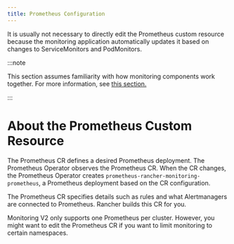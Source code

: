 ```yaml
---
title: Prometheus Configuration
---
```


It is usually not necessary to directly edit the Prometheus custom resource because the monitoring application automatically updates it based on changes to ServiceMonitors and PodMonitors.

:::note

This section assumes familiarity with how monitoring components work together. For more information, see [this section.](../../../../integrations-in-rancher/monitoring-and-alerting/how-monitoring-works.md)

:::

# About the Prometheus Custom Resource

The Prometheus CR defines a desired Prometheus deployment. The Prometheus Operator observes the Prometheus CR. When the CR changes, the Prometheus Operator creates `prometheus-rancher-monitoring-prometheus`, a Prometheus deployment based on the CR configuration.

The Prometheus CR specifies details such as rules and what Alertmanagers are connected to Prometheus. Rancher builds this CR for you.

Monitoring V2 only supports one Prometheus per cluster. However, you might want to edit the Prometheus CR if you want to limit monitoring to certain namespaces.
